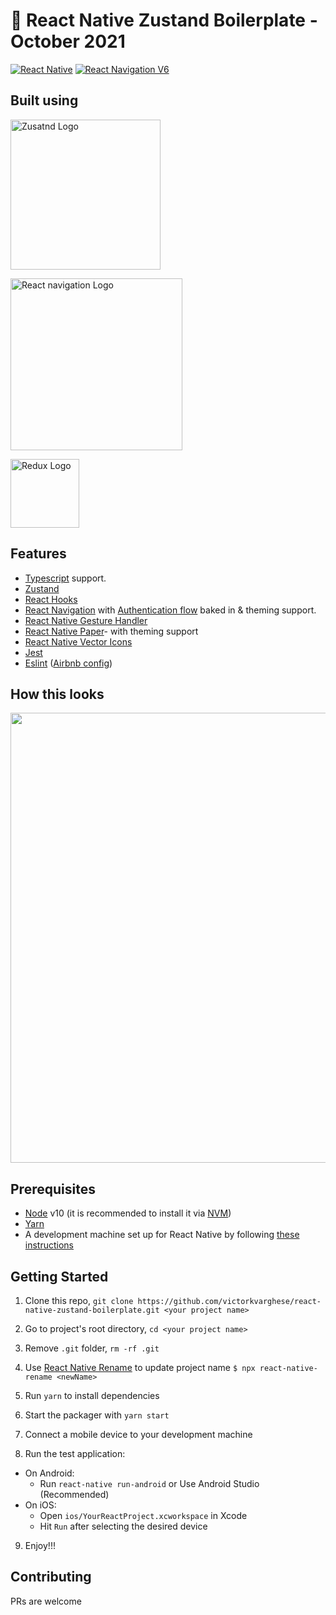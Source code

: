 # 🚀 React Native Zustand Boilerplate - October 2021

[![React Native](https://img.shields.io/badge/React%20Native-v0.64.0-green.svg)](https://facebook.github.io/react-native/)
[![React Navigation V6](https://img.shields.io/badge/React%20Navigation-v6.0-blue.svg)](https://reactnavigation.org/)

## Built using

<p float="left">
<a href='https://github.com/pmndrs/zustand'><img src='https://github.com/pmndrs/zustand/blob/main/bear.jpg' height='240' alt='Zusatnd Logo' aria-label='https://github.com/pmndrs/zustand' /></a>
  
<a href='https://reactnavigation.org/'><img src='https://miro.medium.com/max/1400/0*cokvfB_F91juLMEj.jpeg' height='275' alt='React navigation Logo' aria-label='https://reactnavigation.org/' /></a>

<a href='https://callstack.github.io/react-native-paper/'><img src='https://raw.githubusercontent.com/callstack/react-native-paper/master/docs/assets/images/paper-logo.svg?sanitize=true' height='110' alt='Redux Logo' aria-label='https://callstack.github.io/react-native-paper/' /></a>

</p>




## Features
- [Typescript](https://www.typescriptlang.org/) support.
- [Zustand](https://github.com/pmndrs/zustand)
- [React Hooks](https://reactjs.org/docs/hooks-intro.html)
- [React Navigation](https://reactnavigation.org/) with [Authentication flow](https://reactnavigation.org/docs/auth-flow) baked in & theming support.
- [React Native Gesture Handler](https://github.com/kmagiera/react-native-gesture-handler)
- [React Native Paper](https://callstack.github.io/react-native-paper/)- with theming support 
- [React Native Vector Icons](https://github.com/oblador/react-native-vector-icons)
- [Jest](https://facebook.github.io/jest/)
- [Eslint](http://eslint.org/) ([Airbnb config](https://github.com/airbnb/javascript/tree/master/packages/eslint-config-airbnb))


## How this looks
  <img height="720" src="https://user-images.githubusercontent.com/15869386/84810277-c051fb00-b028-11ea-9351-cbb586ae4fc2.gif" />
  
## Prerequisites

- [Node](https://nodejs.org) v10 (it is recommended to install it via [NVM](https://github.com/creationix/nvm))
- [Yarn](https://yarnpkg.com/)
- A development machine set up for React Native by following [these instructions](https://facebook.github.io/react-native/docs/getting-started.html)

## Getting Started

1. Clone this repo, `git clone https://github.com/victorkvarghese/react-native-zustand-boilerplate.git <your project name>`
2. Go to project's root directory, `cd <your project name>`
3. Remove `.git` folder, `rm -rf .git`
4. Use [React Native Rename](https://github.com/junedomingo/react-native-rename) to update project name `$ npx react-native-rename <newName>`
5. Run `yarn` to install dependencies

6. Start the packager with `yarn start`
7. Connect a mobile device to your development machine
8. Run the test application:

- On Android:
  - Run `react-native run-android` or Use Android Studio (Recommended)
- On iOS:
  - Open `ios/YourReactProject.xcworkspace` in Xcode
  - Hit `Run` after selecting the desired device

9. Enjoy!!!

## Contributing

PRs are welcome
